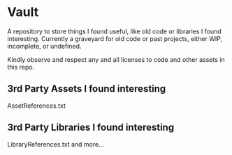 # Vault
A repository to store things I found useful, like old code or libraries I found interesting.
Currently a graveyard for old code or past projects, either WIP, incomplete, or undefined.

Kindly observe and respect any and all licenses to code and other assets in this repo.

## 3rd Party Assets I found interesting
AssetReferences.txt

## 3rd Party Libraries I found interesting
LibraryReferences.txt
and more...
